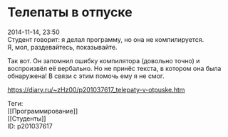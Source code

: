 Телепаты в отпуске
===================

   
 2014-11-14, 23:50   
  Студент говорит: я делал программу, но она не компилируется.   
 Я, мол, раздевайтесь, показывайте.   
   
 Так вот. Он запомнил ошибку компилятора (довольно точно) и воспроизвёл её вербально. Но не принёс текста, в котором она была обнаружена! В связи с этим помочь ему я не смог.   
    
 <https://diary.ru/~zHz00/p201037617_telepaty-v-otpuske.htm>   
   
 Теги:   
 [[Программирование]]   
 [[Студенты]]   
 ID: p201037617